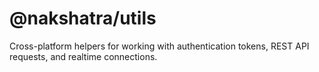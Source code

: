 # @nakshatra/utils

Cross-platform helpers for working with authentication tokens, REST API requests, and realtime connections.
